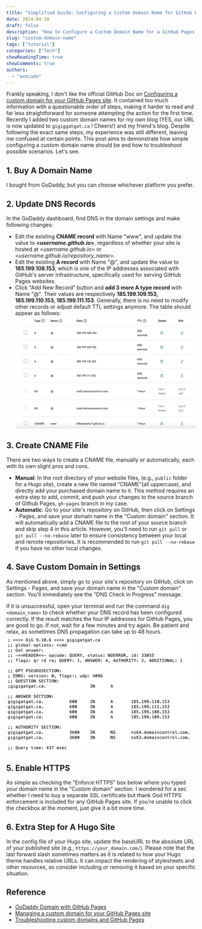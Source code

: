 ```yaml
---
title: "Simplified Guide: Configuring a Custom Domain Name for GitHub Pages Site"
date: 2024-04-20
draft: false
description: "How to Configure a Custom Domain Name for a GitHub Pages Site"
slug: "custom-domain-name"
tags: ["tutorial"]
categories: ["Tech"]
showReadingTime: true
showComments: true
authors:
  - "avocado"
---
```


Frankly speaking, I don't like the official GitHub Doc on [Configuring a custom domain for your GitHub Pages site](https://docs.github.com/en/pages/configuring-a-custom-domain-for-your-github-pages-site).  It contained too much information with a questionable order of steps, making it harder to read and far less straightforward for someone attempting the action for the first time. Recently I added two custom domain names for my own blog (YES, our URL is now updated to `gigiggatgat.ca` ! Cheers!) and my friend's blog. Despite following the exact same steps, my experience was still different, leaving me confused at certain points. This post aims to demonstrate how simple configuring a custom domain name should be and how to troubleshoot possible scenarios. Let's see.
## 1. Buy A Domain Name
I bought from GoDaddy, but you can choose whichever platform you prefer.
## 2. Update DNS Records
In the GoDaddy dashboard, find DNS in the domain settings and make following changes:
- Edit the existing **CNAME record** with Name "www", and update the value to **<_username.github.io_>**, regardless of whether your site is hosted at <_username.github.io_> or <_username.github.io&#47;repository_name_>.
- Edit the existing **A record** with Name "@", and update the value to **185.199.108.153**, which is one of the IP addresses associated with GitHub's server infrastructure, specifically used for serving GitHub Pages websites.
- Click "Add New Record" button and **add 3 more A type record** with Name "@". Their values are respectively **185.199.109.153, 185.199.110.153, 185.199.111.153**.
Generally, there is no need to modify other records or adjust default TTL settings anymore. The table should appear as follows:
![DNS Records](Screenshot1.png)

## 3. Create CNAME File
There are two ways to create a CNAME file, manually or automatically, each with its own slight pros and cons.
- **Manual**: In the root directory of your website files, (e.g., `public` folder for a Hugo site), create a new file named “CNAME”(all uppercase), and directly add your purchased domain name to it. This method requires an extra step to add, commit, and push your changes to the source branch of Github Pages, `gh-pages` branch in my case.
- **Automatic**: Go to your site's repository on GitHub, then click on Settings - Pages, and save your domain name in the "Custom domain" section. It will automatically add a CNAME file to the root of your source branch and skip step 4 in this article. However, you'll need to run `git pull` or `git pull --no-rebase` later to ensure consistency between your local and remote repositories. It is recommended to run `git pull --no-rebase` if you have no other local changes.
## 4. Save Custom Domain in Settings
As mentioned above, simply go to your site's repository on GitHub, click on Settings - Pages, and save your domain name in the "Custom domain" section. You'll immediately see the "DNS Check in Progress" message. 

If it is unsuccessful, open your terminal and run the command `dig <domain_name>` to check whether your DNS record has been configured correctly. If the result matches the four IP addresses for GitHub Pages, you are good to go. If not, wait for a few minutes and try again. Be patient and relax, as sometimes DNS propagation can take up to 48 hours.
![Dig Command Result](Screenshot2.png)
## 5. Enable HTTPS
As simple as checking the “Enforce HTTPS” box below where you typed your domain name in the "Custom domain" section. I wondered for a sec whether I need to buy a separate SSL certificate but thank God HTTPS enforcement is included for any GitHub Pages site. If you're unable to click the checkbox at the moment, just give it a bit more time.
## 6. Extra Step for A Hugo Site
In the config file of your Hugo site, update the baseURL to the absolute URL of your published site (e.g., `https://your_domain.com/`). Please note that the last forward slash sometimes matters as it is related to how your Hugo theme handles relative URLs. It can impact the rendering of stylesheets and other resources, so consider including or removing it based on your specific situation.
## Reference
- [GoDaddy Domain with GitHub Pages](https://jinnabalu.medium.com/godaddy-domain-with-github-pages-62aed906d4ef)
- [Managing a custom domain for your GitHub Pages site](https://docs.github.com/en/pages/configuring-a-custom-domain-for-your-github-pages-site/managing-a-custom-domain-for-your-github-pages-site)
- [Troubleshooting custom domains and GitHub Pages](https://docs.github.com/en/pages/configuring-a-custom-domain-for-your-github-pages-site/troubleshooting-custom-domains-and-github-pages)